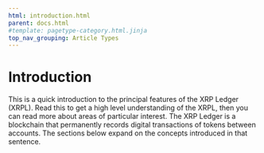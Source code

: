 ```yaml
---
html: introduction.html
parent: docs.html
#template: pagetype-category.html.jinja
top_nav_grouping: Article Types
---
```

# Introduction

This is a quick introduction to the principal features of the XRP Ledger (XRPL). Read this to get a high level understanding of the XRPL, then you can read more about areas of particular interest. The XRP Ledger is a blockchain that permanently records digital transactions of tokens between accounts. The sections below expand on the concepts introduced in that sentence.

